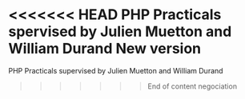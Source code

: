 <<<<<<< HEAD
PHP Practicals spervised by Julien Muetton and William Durand
New version
=======
PHP Practicals supervised by Julien Muetton and William Durand
>>>>>>> End of content negociation
